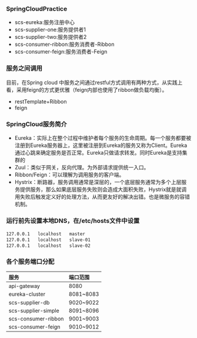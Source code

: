 ### SpringCloudPractice
- scs-eureka:服务注册中心
- scs-supplier-one:服务提供者1
- scs-supplier-two:服务提供者2
- scs-consumer-ribbon:服务消费者-Ribbon
- scs-consumer-feign:服务消费者-Feign

### 服务之间调用
目前，在Spring cloud 中服务之间通过restful方式调用有两种方式，从实践上看，采用feign的方式更优雅（feign内部也使用了ribbon做负载均衡）。 
- restTemplate+Ribbon 
- feign

### SpringCloud服务简介
[^_^]: ![](http://img.blog.csdn.net/20161122094129037)
![](/files/scs.jpg)

- Eureka：实际上在整个过程中维护者每个服务的生命周期。每一个服务都要被注册到Eureka服务器上，这里被注册到Eureka的服务又称为Client。Eureka通过心跳来确定服务是否正常。Eureka只做请求转发。同时Eureka是支持集群的
- Zuul：类似于网关，反向代理。为外部请求提供统一入口。 
- Ribbon/Feign：可以理解为调用服务的客户端。 
- Hystrix：断路器，服务调用通常是深层的，一个底层服务通常为多个上层服务提供服务，那么如果底层服务失败则会造成大面积失败，Hystrix就是就调用失败后触发定义好的处理方法，从而更友好的解决出错。也是微服务的容错机制。

### 运行前先设置本地DNS，在/etc/hosts文件中设置
```
127.0.0.1	localhost	master
127.0.0.1	localhost	slave-01
127.0.0.1	localhost	slave-02
```

### 各个服务端口分配
|服务|端口范围|
|:--------|:--------|
|api-gateway|8080|
|eureka-cluster|8081~8083|
|scs-supplier-db|9020~9022|
|scs-supplier-simple|8091~8096|
|scs-consumer-ribbon|9001~9003|
|scs-consumer-feign|9010~9012|
